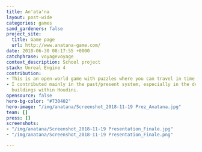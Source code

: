 ```yaml
---
title: An'ata'na
layout: post-wide
categories: games
sand_gardeners: false
project_site:
  title: Game page
  url: http://www.anatana-game.com/
date: 2018-06-30 08:17:55 +0000
catchphrase: voyagevoyage
context_description: School project
stack: Unreal Engine 4
contribution:
- This is an open-world game with puzzles where you can travel in time.
- I contributed mainly in the past/present system, especially in the destruction of
  buildings within Houdini.
opensource: false
hero-bg-color: "#730402"
hero-image: "/img/anatana/Screenshot_2018-11-19 Prez_Anatana.jpg"
team: []
press: []
screenshots:
- "/img/anatana/Screenshot_2018-11-19 Presentation_Finale.jpg"
- "/img/anatana/Screenshot_2018-11-19 Presentation_Finale.png"

---
```

